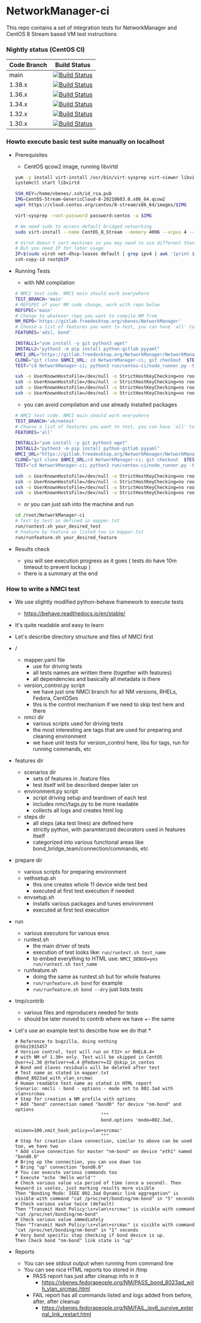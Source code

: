 # NetworkManager-ci
This repo contains a set of integration tests for NetworkManager and CentOS 8 Stream based VM test instructions


### Nightly status (CentOS CI)

| Code Branch | Build Status |
| ------------| ------------ |
| main | [![Build Status](https://jenkins-networkmanager.apps.ocp.ci.centos.org/job/NetworkManager-main/badge/icon)](https://jenkins-networkmanager.apps.ocp.ci.centos.org/job/NetworkManager-main/) |
| 1.38.x | [![Build Status](https://jenkins-networkmanager.apps.ocp.ci.centos.org/job/NetworkManager-1-38/badge/icon)](https://jenkins-networkmanager.apps.ocp.ci.centos.org/job/NetworkManager-1-38/) |
| 1.36.x | [![Build Status](https://jenkins-networkmanager.apps.ocp.ci.centos.org/job/NetworkManager-1-36/badge/icon)](https://jenkins-networkmanager.apps.ocp.ci.centos.org/job/NetworkManager-1-36/) |
| 1.34.x | [![Build Status](https://jenkins-networkmanager.apps.ocp.ci.centos.org/job/NetworkManager-1-34/badge/icon)](https://jenkins-networkmanager.apps.ocp.ci.centos.org/job/NetworkManager-1-34/) |
| 1.32.x | [![Build Status](https://jenkins-networkmanager.apps.ocp.ci.centos.org/job/NetworkManager-1-32/badge/icon)](https://jenkins-networkmanager.apps.ocp.ci.centos.org/job/NetworkManager-1-32/) |
| 1.30.x | [![Build Status](https://jenkins-networkmanager.apps.ocp.ci.centos.org/job/NetworkManager-1-30/badge/icon)](https://jenkins-networkmanager.apps.ocp.ci.centos.org/job/NetworkManager-1-30/) |

### Howto execute basic test suite manually on localhost

* Prerequisites
  * CentOS qcow2 image, running libvirtd
  ```bash
  yum -y install virt-install /usr/bin/virt-sysprep virt-viewer libvirt
  systemctl start libvirtd

  SSH_KEY=/home/vbenes/.ssh/id_rsa.pub
  IMG=CentOS-Stream-GenericCloud-8-20210603.0.x86_64.qcow2
  wget https://cloud.centos.org/centos/8-stream/x86_64/images/$IMG

  virt-sysprep -root-password password:centos -a $IMG

  # We need sudo to access default bridged networking
  sudo virt-install --name CentOS_8_Stream --memory 4096 --vcpus 4 --disk $IMG,bus=sata --import --os-variant centos-stream8 --network default

  # Virsh doesn't sort machines so you may need to use different than first
  # But you need IP for later usage
  IP=$(sudo virsh net-dhcp-leases default | grep ipv4 | awk '{print $5}' |head -1 | awk -F '/' '{print $1}')
  ssh-copy-id root@$IP
  ```

* Running Tests
  * with NM compilation
  ```bash
  # NMCI test code. NMCI main should work everywhere
  TEST_BRANCH='main'
  # REFSPEC of your NM code change, work with repo below
  REFSPEC='main'
  # Change to whatever repo you want to compile NM from
  NM_REPO='https://gitlab.freedesktop.org/vbenes/NetworkManager'
  # Choose a list of features you want to test, you can have 'all' to test everything
  FEATURES='adsl, bond'

  INSTALL1="yum install -y git python3 wget"
  INSTALL2="python3 -m pip install python-gitlab pyyaml"
  NMCI_URL="https://gitlab.freedesktop.org/NetworkManager/NetworkManager-ci.git"
  CLONE="git clone $NMCI_URL; cd NetworkManager-ci; git checkout  $TEST_BRANCH"
  TEST="cd NetworkManager-ci; python3 run/centos-ci/node_runner.py -t $TEST_BRANCH -c $REFSPEC -f \"$FEATURES\" -r $NM_REPO"

  ssh -o UserKnownHostsFile=/dev/null -o StrictHostKeyChecking=no root@$IP $INSTALL1 && \
  ssh -o UserKnownHostsFile=/dev/null -o StrictHostKeyChecking=no root@$IP $INSTALL2 && \
  ssh -o UserKnownHostsFile=/dev/null -o StrictHostKeyChecking=no root@$IP $CLONE && \
  ssh -o UserKnownHostsFile=/dev/null -o StrictHostKeyChecking=no root@$IP $TEST
  ```
  * you can avoid compilation and use already installed packages
  ```bash
  # NMCI test code. NMCI main should work everywhere
  TEST_BRANCH='vb/nmtest'
  # Choose a list of features you want to test, you can have 'all' to test everything
  FEATURES='all'

  INSTALL1="yum install -y git python3 wget"
  INSTALL2="python3 -m pip install python-gitlab pyyaml"
  NMCI_URL="https://gitlab.freedesktop.org/NetworkManager/NetworkManager-ci.git"
  CLONE="git clone $NMCI_URL;cd NetworkManager-ci; git checkout  $TEST_BRANCH"
  TEST="cd NetworkManager-ci; python3 run/centos-ci/node_runner.py -t $TEST_BRANCH -f \"$FEATURES\" -D"

  ssh -o UserKnownHostsFile=/dev/null -o StrictHostKeyChecking=no root@$IP $INSTALL1 && \
  ssh -o UserKnownHostsFile=/dev/null -o StrictHostKeyChecking=no root@$IP $INSTALL2 && \
  ssh -o UserKnownHostsFile=/dev/null -o StrictHostKeyChecking=no root@$IP $CLONE && \
  ssh -o UserKnownHostsFile=/dev/null -o StrictHostKeyChecking=no root@$IP $TEST
  ```
  * or you can just ssh into the machine and run
  ```bash
  cd /root/NetworkManager-ci
  # Test by test as defined in mapper.txt
  run/runtest.sh your_desired_test
  # Feature by feature as listed too in mapper.txt
  run/runfeature.sh your_desired_feature
  ```
* Results check
  * you will see execution progress as it goes ( tests do have 10m timeout to prevent lockup )
  * there is a summary at the end


### How to write a NMCI test

* We use slightly modified python-behave framework to execute tests
  * https://behave.readthedocs.io/en/stable/
* It's quite readable and easy to learn
* Let's describe directory structure and files of NMCI first
 * /
   * mapper.yaml file
     * use for driving tests
     * all tests names are written there (together with features)
     * all dependencies and basically all metadata is there
   * version_control.py script
     * we have just one NMCI branch for all NM versions, RHELs, Fedora, CentOSes
     * this is the control mechanism if we need to skip test here and there
   * nmci dir
     * various scripts used for driving tests
     * the most interesting are tags that are used for preparing and cleaning environment
     * we have unit tests for version_control here, libs for tags, run for running commands, etc
  * features dir
    * scenarios dir
      * sets of features in .feature files
      * test itself will be described deeper later on
    * environment.py script
      * script driving setup and teardown of each test
      * includes nmci/tags.py to be more readable
      * collects all logs and creates html log
    * steps dir
      * all steps (aka test lines) are defined here
      * strictly python, with paramterized decorators used in features itself
 	  * categorized into various functional areas like bond_bridge_team/connection/commands, etc
  * prepare dir
    * various scripts for preparing environment
    * vethsetup.sh
      * this one creates whole 11 device wide test bed
      * executed at first test execution if needed
    * envsetup.sh
      * installs various packages and tunes environment
      * executed at first test execution
  * run
    * various executors for various envs
    * runtest.sh
      * the main driver of tests
      * execution of test looks like: `run/runtest.sh test_name`
      * to embed everything to HTML use: `NMCI_DEBUG=yes run/runtest.sh test_name`
    * runfeature.sh
      * doing the same as runtest.sh but for whole features
      * `run/runfeature.sh bond` for example
      * `run/runfeature.sh bond --dry` just lists tests
  * tmp/contrib
    * various files and reproducers needed for tests
    * should be later moved to contrib where we have +- the same


* Let's use an example test to describe how we do that
  *
  ```gherkin  
  # Reference to bugzilla, doing nothing
  @rhbz1915457
  # Version control, test will run on F32+ or RHEL8.4+
  # with NM of 1.30+ only. Test will be skipped in CentOS
  @ver+=1.30 @rhelver+=8.4 @fedver+=32 @skip_in_centos
  # Bond and slaves residuals will be deleted after test
  # Test name as stated in mapper.txt
  @bond_8023ad_with_vlan_srcmac
  # Human readable test name as stated in HTML report
  Scenario: nmcli - bond - options - mode set to 802.3ad with vlan+srcmax
  # Step for creation a NM profile with options
  * Add "bond" connection named "bond0" for device "nm-bond" and options
                                  """
                                  bond.options 'mode=802.3ad,
                                  miimon=100,xmit_hash_policy=vlan+srcmac'
                                  """
  # Step for creation slave connection, similar to above can be used too, we have two
  * Add slave connection for master "nm-bond" on device "eth1" named "bond0.0"
  # Bring up the connection, you can use down too
  * Bring "up" connection "bond0.0"
  # You can execute various commands too
  * Execute "echo 'Hello world'"
  # Check various value via period of time (once a second). Then keyword is useles, just marking results more visible
  Then "Bonding Mode: IEEE 802.3ad Dynamic link aggregation" is visible with command "cat /proc/net/bonding/nm-bond" in "5" seconds
  # Check various value twice (default)
  Then "Transmit Hash Policy:\s+vlan\+srcmac" is visible with command "cat /proc/net/bonding/nm-bond"
  # Check various value immediately
  Then "Transmit Hash Policy:\s+vlan\+srcmac" is visible with command "cat /proc/net/bonding/nm-bond" in "1" seconds
  # Very bond specific step checking if bond device is up.
  Then Check bond "nm-bond" link state is "up"
  ```

* Reports
  * You can see stdout output when running from command line
  * You can see nice HTML reports too stored in /tmp
    * PASS report has just after cleanup info in it
      * https://vbenes.fedorapeople.org/NM/PASS_bond_8023ad_with_vlan_srcmac.html
    * FAIL report has all commands listed and logs added from before, after, after cleanup
      * https://vbenes.fedorapeople.org/NM/FAIL_ipv6_survive_external_link_restart.html
